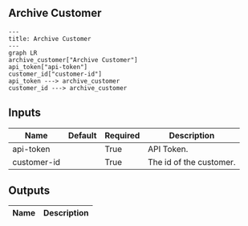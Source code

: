 ## Archive Customer

```mermaid
---
title: Archive Customer
---
graph LR
archive_customer["Archive Customer"]
api_token["api-token"]
customer_id["customer-id"]
api_token ---> archive_customer
customer_id ---> archive_customer
```
## Inputs
| Name | Default | Required | Description |
| --- | --- | --- | --- |
| api-token |  | True | API Token. |
| customer-id |  | True | The id of the customer. |

## Outputs
| Name | Description |
| --- | --- |

